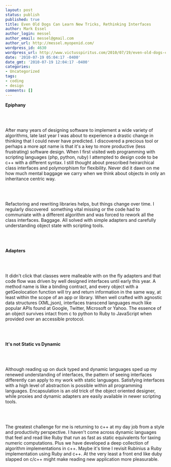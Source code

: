 ```yaml
---
layout: post
status: publish
published: true
title: Even Old Dogs Can Learn New Tricks, Rethinking Interfaces
author: Mark Essel
author_login: messel
author_email: messel@gmail.com
author_url: http://messel.myopenid.com/
wordpress_id: 4630
wordpress_url: http://www.victusspiritus.com/2010/07/19/even-old-dogs-can-learn-new-tricks-rethinking-interfaces/
date: '2010-07-19 05:04:17 -0400'
date_gmt: '2010-07-19 12:04:17 -0400'
categories:
- Uncategorized
tags:
- coding
- design
comments: []
---
```

<p>
<p><strong>Epiphany</strong><br></p>
<p><br><br></p>
<p>After many years of designing software to implement a wide variety of algorithms, late last year I was about to experience a drastic change in thinking that I could never have predicted. I discovered a precious tool or perhaps a more apt name is that it's a key to more productive (less frustrating) software design. When I first visited web programming with scripting languages (php, python, ruby) I attempted to design code to be c++ with a different syntax. I still thought about prescribed heirarchical class interfaces and polymorphism for flexibility. Never did it dawn on me how much mental baggage we carry when we think about objects in only an inheritance centric way. </p>
<p><br><br></p>
<p>Refactoring and rewriting libraries helps, but things change over time. I regularly discovered  something vital missing or the code had to communiate with a different algorithm and was forced to rework all the class interfaces. Baggage. All solved with simple adapters and carefully understanding object state with scripting tools.</p>
<p><br><br></p>
<p><strong>Adapters</strong><br></p>
<p><br><br></p>
<p>It didn't click that classes were malleable with on the fly adapters and that code flow was driven by well designed interfaces until early this year. A method name is like a binding contract, and every object with a getGeolocation function will try and return information in the same way, at least within the scope of an app or library. When well crafted with agnostic data structures (XML,json), interfaces transcend languages much like popular APIs found at Google, Twitter, Microsoft or Yahoo. The essence of an object survives intact from c to python to Ruby to JavaScript when provided over an accessible protocol. </p>
<p><br><br></p>
<p><strong>It's not Static vs Dynamic</strong><br></p>
<p><br><br></p>
<p>Although reading up on duck typed and dynamic languages sped up my renewed understanding of interfaces, the pattern of seeing interfaces differently can apply to my work with static languages. Satisfying interfaces with a high level of abstraction is possible within all programming languages. Encapsulation is an old trick of the object oriented designer, while proxies and dynamic adapters are easily available in newer scripting tools. </p>
<p><br><br></p>
<p>The greatest challenge for me is returning to c++ at my day job from a style and productivity perspective. I haven't come across dynamic languages that feel and read like Ruby that run as fast as static equivalents for taxing numeric computations. Plus we have developed a deep collection of algorithm implementations in c++. Maybe it's time I revisit Rubinius a Ruby implementation using Ruby and c++. At the very least a front end like duby slapped on c/c++ might make reading new application more pleasurable.<br></p>
<p><br><br></p>
<p><br></p>
